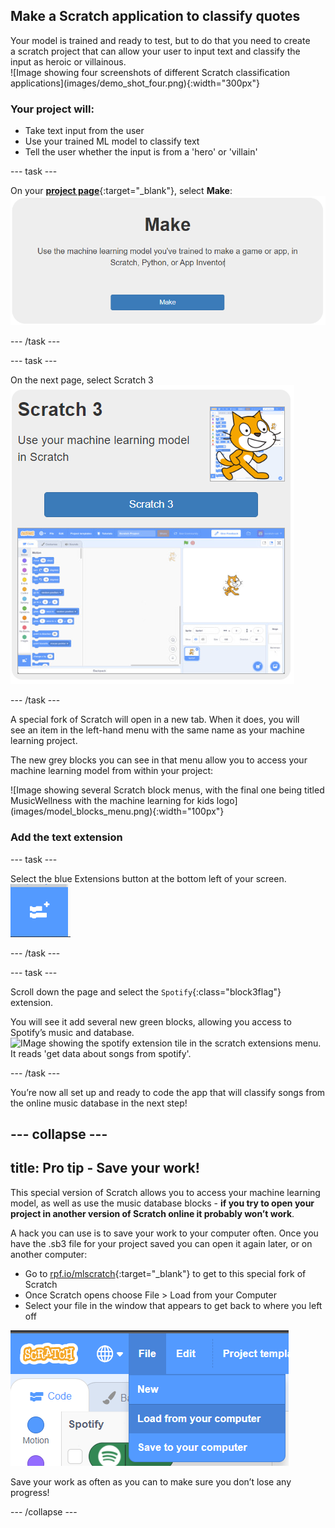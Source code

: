 
## Make a Scratch application to classify quotes

<div style="display: flex; flex-wrap: wrap">
<div style="flex-basis: 200px; flex-grow: 1; margin-right: 15px;">
Your model is trained and ready to test, but to do that you need to create a scratch project that can allow your user to input text and classify the input as heroic or villainous.
</div>
<div>
![Image showing four screenshots of different Scratch classification applications](images/demo_shot_four.png){:width="300px"}
</div>
</div>


### **Your project will:**
+ Take text input from the user
+ Use your trained ML model to classify text
+ Tell the user whether the input is from a 'hero' or 'villain'

--- task ---

On your [**project page**](https://machinelearningforkids.co.uk/#!/projects){:target="_blank"}, select **Make**:
![Image showing a button reading Make and the explanation 'Use the machine learning model you've trained to make a game or app, in Scratch, Python, or App Inventor'](images/make_button.png)

--- /task ---

--- task ---

On the next page, select Scratch 3
![](images/scratch3_button.png)

--- /task ---

<div style="display: flex; flex-wrap: wrap">
<div style="flex-basis: 200px; flex-grow: 1; margin-right: 15px;">
A special fork of Scratch will open in a new tab. When it does, you will see an item in the left-hand menu with the same name as your machine learning project.

The new grey blocks you can see in that menu allow you to access your machine learning model from within your project:
</div>
<div>
![Image showing several Scratch block menus, with the final one being titled MusicWellness with the machine learning for kids logo](images/model_blocks_menu.png){:width="100px"}
</div>
</div>

### Add the text extension
--- task ---

Select the blue Extensions button at the bottom left of your screen.
![Image of a blue square button with a stylised image of scratch blocks and a plus sign](images/extennsions_button.png)

--- /task ---

--- task ---

Scroll down the page and select the `Spotify`{:class="block3flag"} extension.

You will see it add several new green blocks, allowing you access to Spotify’s music and database.
![IMage showing the spotify extension tile in the scratch extensions menu. It reads 'get data about songs from spotify'.](images/spotify_extension.png)

--- /task ---

You’re now all set up and ready to code the app that will classify songs from the online music database in the next step!

--- collapse ---
---
title: Pro tip - Save your work!
---

This special version of Scratch allows you to access your machine learning model, as well as use the music database blocks - **if you try to open your project in another version of Scratch online it probably won’t work**. 

A hack you can use is to save your work to your computer often. Once you have the .sb3 file for your project saved you can open it again later, or on another computer:
+ Go to [rpf.io/mlscratch](rpf.io/mlscratch){:target="_blank"} to get to this special fork of Scratch 
+ Once Scratch opens choose File > Load from your Computer
+ Select your file in the window that appears to get back to where you left off

![Image showing the Scratch file menu with the Load from your computer option highlighted](images/load_menu.png)

Save your work as often as you can to make sure you don’t lose any progress!

--- /collapse ---


